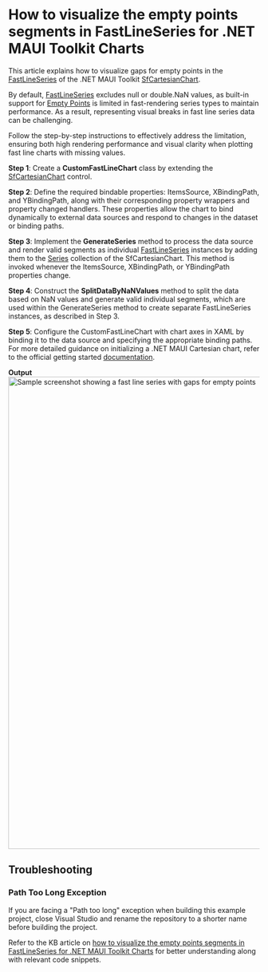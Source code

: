 # How to visualize the empty points segments in FastLineSeries for .NET MAUI Toolkit Charts

This article explains how to visualize gaps for empty points in the [FastLineSeries](https://help.syncfusion.com/maui-toolkit/cartesian-charts/fastline) of the .NET MAUI Toolkit [SfCartesianChart](https://www.syncfusion.com/maui-controls/maui-cartesian-charts).

By default, [FastLineSeries](https://help.syncfusion.com/cr/maui-toolkit/Syncfusion.Maui.Toolkit.Charts.FastLineSeries.html) excludes null or double.NaN values, as built-in support for [Empty Points](https://help.syncfusion.com/maui-toolkit/cartesian-charts/emptypoints) is limited in fast-rendering series types to maintain performance. As a result, representing visual breaks in fast line series data can be challenging.

Follow the step-by-step instructions to effectively address the limitation, ensuring both high rendering performance and visual clarity when plotting fast line charts with missing values.

**Step 1**: Create a **CustomFastLineChart** class by extending the [SfCartesianChart](https://help.syncfusion.com/cr/maui-toolkit/Syncfusion.Maui.Toolkit.Charts.SfCartesianChart.html) control.

**Step 2**: Define the required bindable properties: ItemsSource, XBindingPath, and YBindingPath, along with their corresponding property wrappers and property changed handlers. These properties allow the chart to bind dynamically to external data sources and respond to changes in the dataset or binding paths.

**Step 3**: Implement the **GenerateSeries** method to process the data source and render valid segments as individual [FastLineSeries](https://help.syncfusion.com/cr/maui-toolkit/Syncfusion.Maui.Toolkit.Charts.FastLineSeries.html) instances by adding them to the [Series](https://help.syncfusion.com/cr/maui-toolkit/Syncfusion.Maui.Toolkit.Charts.SfCartesianChart.html#Syncfusion_Maui_Toolkit_Charts_SfCartesianChart_Series) collection of the SfCartesianChart. This method is invoked whenever the ItemsSource, XBindingPath, or YBindingPath properties change.

**Step 4**: Construct the **SplitDataByNaNValues** method to split the data based on NaN values and generate valid individual segments, which are used within the GenerateSeries method to create separate FastLineSeries instances, as described in Step 3.

**Step 5**: Configure the CustomFastLineChart with chart axes in XAML by binding it to the data source and specifying the appropriate binding paths. For more detailed guidance on initializing a .NET MAUI Cartesian chart, refer to the official getting started [documentation](https://help.syncfusion.com/maui-toolkit/cartesian-charts/getting-started).

**Output**
<img width="1919" height="947" alt="Sample screenshot showing a fast line series with gaps for empty points" src="https://github.com/user-attachments/assets/e84dbe8b-94c3-4986-9eb9-4ba8d48db970" />

## Troubleshooting

### Path Too Long Exception

If you are facing a "Path too long" exception when building this example project, close Visual Studio and rename the repository to a shorter name before building the project.

Refer to the KB article on [how to visualize the empty points segments in FastLineSeries for .NET MAUI Toolkit Charts](https://support.syncfusion.com/kb/article/20659/how-to-visualize-the-empty-points-segments-in-fastlineseries-for-net-maui-toolkit-charts) for better understanding along with relevant code snippets.



